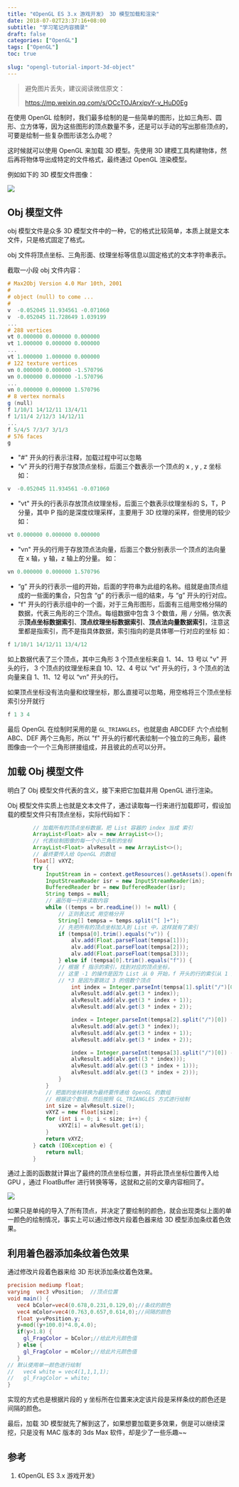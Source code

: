 ```yaml
---
title: "《OpenGL ES 3.x 游戏开发》 3D 模型加载和渲染"
date: 2018-07-02T23:37:16+08:00
subtitle: "学习笔记内容摘录"
draft: false
categories: ["OpenGL"]
tags: ["OpenGL"]
toc: true
 
slug: "opengl-tutorial-import-3d-object"
---
```


> 避免图片丢失，建议阅读微信原文：
> 
> https://mp.weixin.qq.com/s/OCcTOJArxipvY-v_HuD0Eg

在使用 OpenGL 绘制时，我们最多绘制的是一些简单的图形，比如三角形、圆形、立方体等，因为这些图形的顶点数量不多，还是可以手动的写出那些顶点的，可要是绘制一些复杂图形该怎么办呢？

<!--more-->

这时候就可以使用 OpenGL 来加载 3D 模型。先使用 3D 建模工具构建物体，然后再将物体导出成特定的文件格式，最终通过 OpenGL 渲染模型。

例如如下的 3D 模型文件图像：

![](https://image.glumes.com/images/2019/04/27/WechatIMG24.jpg)


## Obj 模型文件

obj 模型文件是众多 3D 模型文件中的一种，它的格式比较简单，本质上就是文本文件，只是格式固定了格式。

obj 文件将顶点坐标、三角形面、纹理坐标等信息以固定格式的文本字符串表示。

截取一小段 obj 文件内容：

```glsl
# Max2Obj Version 4.0 Mar 10th, 2001
#
# object (null) to come ...
#
v  -0.052045 11.934561 -0.071060
v  -0.052045 11.728649 1.039199
...
# 288 vertices
vt 0.000000 0.000000 0.000000
vt 1.000000 0.000000 0.000000
...
vt 1.000000 1.000000 0.000000
# 122 texture vertices
vn 0.000000 0.000000 -1.570796
vn 0.000000 0.000000 -1.570796
...
vn 0.000000 0.000000 1.570796
# 8 vertex normals
g (null)
f 1/10/1 14/12/11 13/4/11 
f 1/11/4 2/12/3 14/12/11
...
f 5/4/5 7/3/7 3/1/3
# 576 faces
g
```

*	"#" 开头的行表示注释，加载过程中可以忽略
*	“v” 开头的行用于存放顶点坐标，后面三个数表示一个顶点的 x , y , z 坐标
	如：
	
```java
v  -0.052045 11.934561 -0.071060
```

*	"vt" 开头的行表示存放顶点纹理坐标，后面三个数表示纹理坐标的 S，T，P 分量，其中 P 指的是深度纹理采样，主要用于 3D 纹理的采样，但使用的较少
	如：
```java
vt 0.000000 0.000000 0.000000
```

*	"vn" 开头的行用于存放顶点法向量，后面三个数分别表示一个顶点的法向量在 x 轴，y 轴，z 轴上的分量。
	如：
```java
vn 0.000000 0.000000 1.570796
```
*	“g” 开头的行表示一组的开始，后面的字符串为此组的名称。组就是由顶点组成的一些面的集合，只包含 “g” 的行表示一组的结束，与 “g” 开头的行对应。
*	"f" 开头的行表示组中的一个面，对于三角形图形，后面有三组用空格分隔的数据，代表三角形的三个顶点。每组数据中包含 3 个数值，用 `/` 分隔，依次表示**顶点坐标数据索引**、**顶点纹理坐标数据索引**、**顶点法向量数据索引**，注意这里都是指索引，而不是指具体数据，索引指向的是具体哪一行对应的坐标
	如：
```java
f 1/10/1 14/12/11 13/4/12 
```
如上数据代表了三个顶点，其中三角形 3 个顶点坐标来自 1、14、13 号以 "v" 开头的行， 3 个顶点的纹理坐标来自 10、12、4 号以 “vt” 开头的行，3 个顶点的法向量来自 1、11、12 号以 “vn” 开头的行。

如果顶点坐标没有法向量和纹理坐标，那么直接可以忽略，用空格将三个顶点坐标索引分开就行
```java
f 1 3 4
```

最后 OpenGL 在绘制时采用的是 `GL_TRIANGLES`，也就是由 ABCDEF 六个点绘制 ABC、DEF 两个三角形，所以 "f" 开头的行都代表绘制一个独立的三角形，最终图像由一个一个三角形拼接组成，并且彼此的点可以分开。 


## 加载 Obj 模型文件

明白了 Obj 模型文件代表的含义，接下来把它加载并用 OpenGL 进行渲染。

Obj 模型文件实质上也就是文本文件了，通过读取每一行来进行加载即可，假设加载的模型文件只有顶点坐标，实际代码如下：

```java
		// 加载所有的顶点坐标数据，把 List 容器的 index 当成 索引
        ArrayList<Float> alv = new ArrayList<>();
        // 代表绘制图像的每一个小三角形的坐标
        ArrayList<Float> alvResult = new ArrayList<>();
        // 最终要传入给 OpenGL 的数组
        float[] vXYZ;
        try {
            InputStream in = context.getResources().getAssets().open(fname);
            InputStreamReader isr = new InputStreamReader(in);
            BufferedReader br = new BufferedReader(isr);
            String temps = null;
			// 遍历每一行来读取内容
            while ((temps = br.readLine()) != null) {
	            // 正则表达式 用空格分开
                String[] tempsa = temps.split("[ ]+");
                // 先把所有的顶点坐标加入到 List 中，这样就有了索引
                if (tempsa[0].trim().equals("v")) {
                    alv.add(Float.parseFloat(tempsa[1]));
                    alv.add(Float.parseFloat(tempsa[2]));
                    alv.add(Float.parseFloat(tempsa[3]));
                } else if (tempsa[0].trim().equals("f")) {
                // 根据 f 指示的索引，找到对应的顶点坐标，
                // 这里 -1 的操作是因为 List 从 0 开始，f 开头的行的索引从 1 开始
                // *3 是因为要跳过 3 的倍数个顶点
                    int index = Integer.parseInt(tempsa[1].split("/")[0]) - 1;
                    alvResult.add(alv.get(3 * index));
                    alvResult.add(alv.get(3 * index + 1));
                    alvResult.add(alv.get(3 * index + 2));

                    index = Integer.parseInt(tempsa[2].split("/")[0]) - 1;
                    alvResult.add(alv.get(3 * index));
                    alvResult.add(alv.get(3 * index + 1));
                    alvResult.add(alv.get(3 * index + 2));

                    index = Integer.parseInt(tempsa[3].split("/")[0]) - 1;
                    alvResult.add(alv.get((3 * index)));
                    alvResult.add(alv.get((3 * index + 1)));
                    alvResult.add(alv.get((3 * index + 2)));
                }
            }
            // 把面的坐标转换为最终要传递给 OpenGL 的数组
            // 根据这个数组，然后按照 GL_TRIANGLES 方式进行绘制
            int size = alvResult.size();
            vXYZ = new float[size];
            for (int i = 0; i < size; i++) {
                vXYZ[i] = alvResult.get(i);
            }
            return vXYZ;
        } catch (IOException e) {
            return null;
        }
```

通过上面的函数就计算出了最终的顶点坐标位置，并将此顶点坐标位置传入给 GPU ，通过 FloatBuffer 进行转换等等，这就和之前的文章内容相同了。

![](https://image.glumes.com/images/2019/04/27/WechatIMG25.jpg)

如果只是单纯的导入了所有顶点，并决定了要绘制的颜色，就会出现类似上面的单一颜色的绘制情况，事实上可以通过修改片段着色器来给 3D 模型添加条纹着色效果。

## 利用着色器添加条纹着色效果

通过修改片段着色器来给 3D 形状添加条纹着色效果。

```glsl
precision mediump float;
varying  vec3 vPosition;  //顶点位置
void main() {
   vec4 bColor=vec4(0.678,0.231,0.129,0);//条纹的颜色
   vec4 mColor=vec4(0.763,0.657,0.614,0);//间隔的颜色
   float y=vPosition.y;
   y=mod((y+100.0)*4.0,4.0);
   if(y>1.8) {
     gl_FragColor = bColor;//给此片元颜色值
   } else {
     gl_FragColor = mColor;//给此片元颜色值
   }
// 默认使用单一颜色进行绘制
//   vec4 white = vec4(1,1,1,1);
//   gl_FragColor = white;
}
```

实现的方式也是根据片段的 y 坐标所在位置来决定该片段是采样条纹的颜色还是间隔的颜色。

最后，加载 3D 模型就先了解到这了，如果想要加载更多效果，倒是可以继续深挖，只是没有 MAC 版本的 3ds Max 软件，却是少了一些乐趣~~

## 参考

1. 《OpenGL ES 3.x 游戏开发》